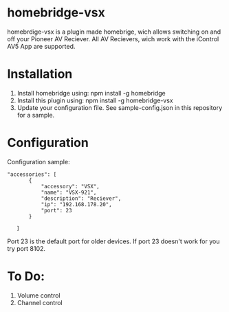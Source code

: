 # homebridge-vsx

homebrdige-vsx is a plugin made homebrige, wich allows switching on and off your Pioneer AV Reciever. All AV Recievers, wich work with the iControl AV5 App are supported.

# Installation


1. Install homebridge using: npm install -g homebridge
2. Install this plugin using: npm install -g homebridge-vsx
3. Update your configuration file. See sample-config.json in this repository for a sample. 

# Configuration

Configuration sample:

 ```
"accessories": [
        {
            "accessory": "VSX",
            "name": "VSX-921",
            "description": "Reciever",
            "ip": "192.168.178.20",
            "port": 23
        }

    ]
```


Port 23 is the default port for older devices. If port 23 doesn't work for you try port 8102.

# To Do:

1. Volume control
2. Channel control
